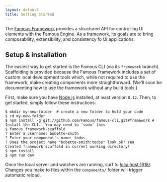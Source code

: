 ```yaml
---
layout: default
title: Getting Started
---
```


The [Famous Framework](https://github.com/Famous/framework) provides a structured API for controlling UI elements with the Famous Engine. As a framework, its goals are to bring composability, extensibility, and consistency fo UI applications.

## Setup &amp; installation

The easiest way to get started is the Famous CLI (via its `framework` branch). Scaffolding is provided because the Famous Framework includes a set of custom local development tools which, while not required to use the framework, make creating components more straightforward. (We'll soon be documenting how to use the framework without any build tools.)

First, make sure you have [Node.js](http://nodejs.org) installed, at least version `0.12`. Then, to get started, simply follow these instructions:

    $ mkdir my-new-folder  # create a new folder to hold your code
    $ cd my-new-folder
    $ npm install -g git://github.com/Famous/famous-cli.git#framework # Install the CLI.  You may need to 'sudo' this
    $ famous framework-scaffold
    ? Enter a username: bobette-smith
    ? Enter your component's name: todos
    ? Does the project name "bobette-smith:todos" look ok? Yes
    Created framework scaffold in current working directory!
    $ npm install
    $ npm run dev

Once the local server and watchers are running, surf to [localhost:1618/](http://localhost:1618/). Changes you make to files within the `components/` folder will trigger automatic reload. 
